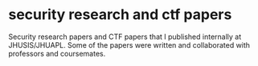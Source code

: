 # security research and ctf papers
Security research papers and CTF papers that I published internally at JHUSIS/JHUAPL. Some of the papers were written and collaborated with professors and coursemates.
